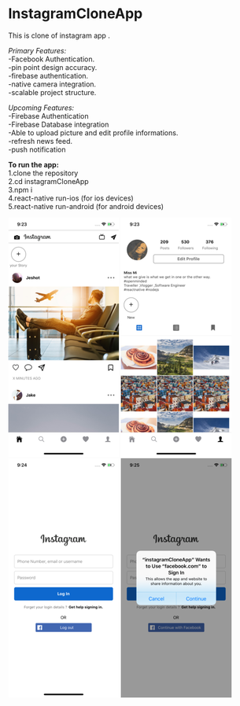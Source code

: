 # InstagramCloneApp
This is clone of instagram app .

<em>Primary Features:</em></br>
  -Facebook Authentication.</br>
  -pin point design accuracy.</br>
  -firebase authentication.</br>
  -native camera integration.</br>
  -scalable project structure.</br>
  
<em>Upcoming Features:</em></br>
  -Firebase Authentication </br>
  -Firebase Database integration</br>
  -Able to upload picture and edit profile informations.</br>
  -refresh news feed.</br>
  -push notification</br>
  
  <strong>To run the app:</strong></br>
   1.clone the repository</br>
   2.cd instagramCloneApp</br>
   3.npm i </br>
   4.react-native run-ios (for ios devices)</br>
   5.react-native run-android (for android devices)</br>
   
   
  
  ![](home.png)                                      ![](profile.png)  ![](login.png)                                   ![](fbLogin.png)  

